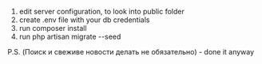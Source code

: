 1. edit server configuration, to look into public folder
2. create .env file with your db credentials
3. run composer install
4. run php artisan migrate --seed

P.S. (Поиск и свеживе новости делать не обязательно) - done it anyway